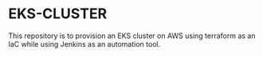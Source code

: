 # EKS-CLUSTER
This repository is to provision an EKS cluster on AWS using terraform as an IaC while using Jenkins as an automation tool.
